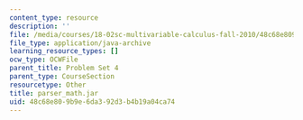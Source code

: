 ```yaml
---
content_type: resource
description: ''
file: /media/courses/18-02sc-multivariable-calculus-fall-2010/48c68e809b9e6da392d3b4b19a04ca74_parser_math.jar
file_type: application/java-archive
learning_resource_types: []
ocw_type: OCWFile
parent_title: Problem Set 4
parent_type: CourseSection
resourcetype: Other
title: parser_math.jar
uid: 48c68e80-9b9e-6da3-92d3-b4b19a04ca74
---
```


